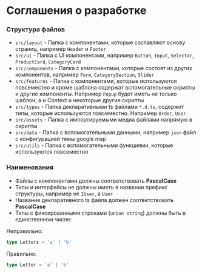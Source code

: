 # Соглашения о разработке

### Структура файлов

- `src/layout` - Папка с компонентами, которые составляют основу страниц, например `Header` и `Footer`
- `src/ui` - Папка с UI компонентами, например `Button`, `Input`, `Selector`, `ProductCard`, `CategoryCard`
- `src/components` - Папка с компонентами, которые состоят из других компонентов, например `Form`, `CategorySection`, `Slider`
- `src/features` - Папка с компонентами, которые используются повсеместно и кроме шаблона содержат вспомогательные
  скрипты и другие компоненты. Например `Popup` будет иметь не только шаблон, а и Context и некоторые другие скрипты
- `src/types` - Папка декларативными ts файлами `*.d.ts`, содержит типы, которые используются повсеместно.
  Например `Order`, `User`
- `src/assets` - Папка с импортируемыми медиа файлами напрямую в скрипты
- `src/data` - Папка с вспомогательными данными, например `json` файл с конфигурацией темы google map
- `src/utils` - Папка с вспомогательными функциями, которые используются повсеместно

### Наименования

- Файлы с компонентами должны соответствовать **PascalCase**
- Типы и интерфейсы не должны иметь в названии префикс структуры, например не `IUser`, а `User`
- Название декларативного ts файла должен соответствовать **PascalCase**
- Типы с фиксированными строками (`union string`) должны быть в единственном числе:

Неправильно:

```ts
type Letters = 'a' | 'b'
```

Правильно:

```ts
type Letter = 'a' | 'b'
```
